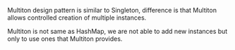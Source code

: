 Multiton design pattern is similar to Singleton, difference is that Multiton allows controlled creation of multiple instances.


Multiton is not same as HashMap, we are not able to add new instances but only to use ones that Multiton provides.